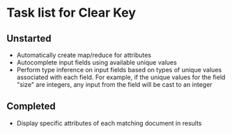 Task list for Clear Key
==================

Unstarted
---------

* Automatically create map/reduce for attributes
* Autocomplete input fields using available unique values
* Perform type inference on input fields based on types of unique values
   associated with each field. For example, if the unique values for the field
   "size" are integers, any input from the field will be cast to an integer

Completed
---------

* Display specific attributes of each matching document in results